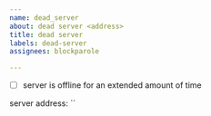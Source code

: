 ```yaml
---
name: dead_server
about: dead server <address>
title: dead server
labels: dead-server
assignees: blockparole

---
```


* [ ] server is offline for an extended amount of time

server address: ``

